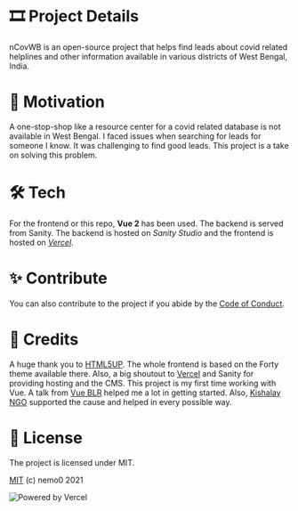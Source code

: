 # 🎞 Project Details

nCovWB is an open-source project that helps find leads about covid related helplines and other information available in various districts of West Bengal, India.

# 🥋 Motivation

A one-stop-shop like a resource center for a covid related database is not available in West Bengal. I faced issues when searching for leads for someone I know. It was challenging to find good leads. This project is a take on solving this problem.

# 🛠 Tech

For the frontend or this repo, **Vue 2** has been used. The backend is served from Sanity. The backend is hosted on _Sanity Studio_ and the frontend is hosted on _[Vercel](https://vercel.com/?utm_source=[nemo0]&utm_campaign=oss)_.

# ✨ Contribute

You can also contribute to the project if you abide by the [Code of Conduct](https://github.com/nemo0/ncovres-vue/blob/main/CODE_OF_CONDUCT.md).

# 🥇 Credits

A huge thank you to [HTML5UP](https://html5up.net/). The whole frontend is based on the Forty theme available there. Also, a big shoutout to [Vercel](https://vercel.com/?utm_source=[nemo0]&utm_campaign=oss) and Sanity for providing hosting and the CMS.
This project is my first time working with Vue. A talk from [Vue BLR](https://blr.vue.community/) helped me a lot in getting started. Also, [Kishalay NGO](https://kishalay.org/) supported the cause and helped in every possible way.

# 🧶 License

The project is licensed under MIT.

[MIT](https://github.com/nemo0/ncovres-vue/blob/main/LICENSE.md) (c) nemo0 2021

![Powered by Vercel](https://www.datocms-assets.com/31049/1618983297-powered-by-vercel.svg)
